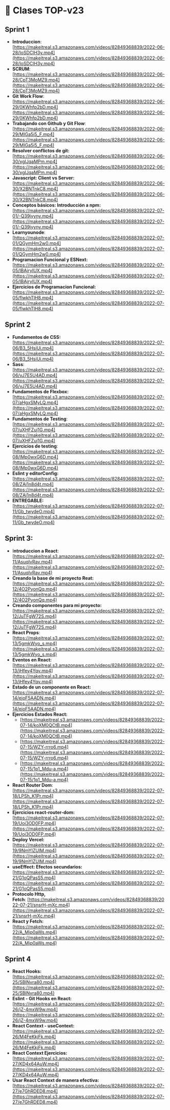 # 🎥 Clases TOP-v23

## Sprint 1

- **Introduccion**: [https://makeitreal.s3.amazonaws.com/videos/82849368839/2022-06-28/IoSDClH3y.mp4](https://makeitreal.s3.amazonaws.com/videos/82849368839/2022-06-28/IoSDClH3y.mp4)
- **SCRUM**: [https://makeitreal.s3.amazonaws.com/videos/82849368839/2022-06-28/CpT3MoMZ9.mp4](https://makeitreal.s3.amazonaws.com/videos/82849368839/2022-06-28/CpT3MoMZ9.mp4)
- **Git Work Flow**: [https://makeitreal.s3.amazonaws.com/videos/82849368839/2022-06-29/0KWhfp2bD.mp4](https://makeitreal.s3.amazonaws.com/videos/82849368839/2022-06-29/0KWhfp2bD.mp4)
- **Trabajando con Github y Git Flow**: [https://makeitreal.s3.amazonaws.com/videos/82849368839/2022-06-29/MIGa5i5_F.mp4](https://makeitreal.s3.amazonaws.com/videos/82849368839/2022-06-29/MIGa5i5_F.mp4)
- **Resolver conflictos de git:** [https://makeitreal.s3.amazonaws.com/videos/82849368839/2022-06-30/xgIJqaMPm.mp4](https://makeitreal.s3.amazonaws.com/videos/82849368839/2022-06-30/xgIJqaMPm.mp4)
- **Javascript: Client vs Server:** [https://makeitreal.s3.amazonaws.com/videos/82849368839/2022-06-30/X2BNTnkC8.mp4](https://makeitreal.s3.amazonaws.com/videos/82849368839/2022-06-30/X2BNTnkC8.mp4)
- **Conceptos básicos: Introducción a npm:** [https://makeitreal.s3.amazonaws.com/videos/82849368839/2022-07-01/-Q39jyyny.mp4](https://makeitreal.s3.amazonaws.com/videos/82849368839/2022-07-01/-Q39jyyny.mp4)
- **Learnyounode**: [https://makeitreal.s3.amazonaws.com/videos/82849368839/2022-07-01/QGymHm2w0.mp4](https://makeitreal.s3.amazonaws.com/videos/82849368839/2022-07-01/QGymHm2w0.mp4)
- **Programacion Funcional y ESNext:** [https://makeitreal.s3.amazonaws.com/videos/82849368839/2022-07-05/IBAjryIUX.mp4](https://makeitreal.s3.amazonaws.com/videos/82849368839/2022-07-05/IBAjryIUX.mp4)
- **Ejercicios de Programacion Funcional:** [https://makeitreal.s3.amazonaws.com/videos/82849368839/2022-07-05/flwkhTlH8.mp4](https://makeitreal.s3.amazonaws.com/videos/82849368839/2022-07-05/flwkhTlH8.mp4)

## Sprint 2

- **Fundamentos de CSS:** [https://makeitreal.s3.amazonaws.com/videos/82849368839/2022-07-06/B3_5HsiUi.mp4](https://makeitreal.s3.amazonaws.com/videos/82849368839/2022-07-06/B3_5HsiUi.mp4)
- **Sass**: [https://makeitreal.s3.amazonaws.com/videos/82849368839/2022-07-06/vJ7E5U4AD.mp4](https://makeitreal.s3.amazonaws.com/videos/82849368839/2022-07-06/vJ7E5U4AD.mp4)
- **Fundamentos de Flexbox:** [https://makeitreal.s3.amazonaws.com/videos/82849368839/2022-07-07/aHgxSMyLQ.mp4](https://makeitreal.s3.amazonaws.com/videos/82849368839/2022-07-07/aHgxSMyLQ.mp4)
- **Fundamentos de Testing**: [https://makeitreal.s3.amazonaws.com/videos/82849368839/2022-07-07/uXHFZuj1G.mp4](https://makeitreal.s3.amazonaws.com/videos/82849368839/2022-07-07/uXHFZuj1G.mp4)
- **Ejercicios de testing**: [https://makeitreal.s3.amazonaws.com/videos/82849368839/2022-07-08/lMp0wxG6D.mp4](https://makeitreal.s3.amazonaws.com/videos/82849368839/2022-07-08/lMp0wxG6D.mp4)
- **Eslint y editorConfig:** [https://makeitreal.s3.amazonaws.com/videos/82849368839/2022-07-08/ZAi1n8d4t.mp4](https://makeitreal.s3.amazonaws.com/videos/82849368839/2022-07-08/ZAi1n8d4t.mp4)
- **ENTREGABLE:** [https://makeitreal.s3.amazonaws.com/videos/82849368839/2022-07-11/Gb_twydeO.mp4](https://makeitreal.s3.amazonaws.com/videos/82849368839/2022-07-11/Gb_twydeO.mp4)

## Sprint 3:

- I**ntroduccion a React**: [https://makeitreal.s3.amazonaws.com/videos/82849368839/2022-07-11/AsuqIvRav.mp4](https://makeitreal.s3.amazonaws.com/videos/82849368839/2022-07-11/AsuqIvRav.mp4)
- **Creando la base de mi proyecto Reat:** [https://makeitreal.s3.amazonaws.com/videos/82849368839/2022-07-12/4O2PyonQq.mp4](https://makeitreal.s3.amazonaws.com/videos/82849368839/2022-07-12/4O2PyonQq.mp4)
- **Creando componentes para mi proyecto:** [https://makeitreal.s3.amazonaws.com/videos/82849368839/2022-07-12/JuTFgW72S.mp4](https://makeitreal.s3.amazonaws.com/videos/82849368839/2022-07-12/JuTFgW72S.mp4)
- **React Props**: [https://makeitreal.s3.amazonaws.com/videos/82849368839/2022-07-13/5gmkWyo_s.mp4](https://makeitreal.s3.amazonaws.com/videos/82849368839/2022-07-13/5gmkWyo_s.mp4)
- **Eventos en React:** [https://makeitreal.s3.amazonaws.com/videos/82849368839/2022-07-13/jHfey4Yqv.mp4](https://makeitreal.s3.amazonaws.com/videos/82849368839/2022-07-13/jHfey4Yqv.mp4)
- **Estado de un componente en React:** [https://makeitreal.s3.amazonaws.com/videos/82849368839/2022-07-14/ejoF5AADN.mp4](https://makeitreal.s3.amazonaws.com/videos/82849368839/2022-07-14/ejoF5AADN.mp4)
- **Ejercicios Estados React:**
    - [https://makeitreal.s3.amazonaws.com/videos/82849368839/2022-07-14/koXM0QCtB.mp4](https://makeitreal.s3.amazonaws.com/videos/82849368839/2022-07-14/koXM0QCtB.mp4)
    - [https://makeitreal.s3.amazonaws.com/videos/82849368839/2022-07-15/WZY-rrro6.mp4](https://makeitreal.s3.amazonaws.com/videos/82849368839/2022-07-15/WZY-rrro6.mp4)
    - [https://makeitreal.s3.amazonaws.com/videos/82849368839/2022-07-15/1p1_Mdu-a.mp4](https://makeitreal.s3.amazonaws.com/videos/82849368839/2022-07-15/1p1_Mdu-a.mp4)
- **React Router Dom**: [https://makeitreal.s3.amazonaws.com/videos/82849368839/2022-07-18/LPSh_K1Pr.mp4](https://makeitreal.s3.amazonaws.com/videos/82849368839/2022-07-18/LPSh_K1Pr.mp4)
- **Ejercicios react-router-dom:** [https://makeitreal.s3.amazonaws.com/videos/82849368839/2022-07-19/Uoi3OD0FP.mp4](https://makeitreal.s3.amazonaws.com/videos/82849368839/2022-07-19/Uoi3OD0FP.mp4)
- **Deploy Vercel:** [https://makeitreal.s3.amazonaws.com/videos/82849368839/2022-07-19/9NmYIZUlM.mp4](https://makeitreal.s3.amazonaws.com/videos/82849368839/2022-07-19/9NmYIZUlM.mp4)
- **useEffect: Efectos secundarios:** [https://makeitreal.s3.amazonaws.com/videos/82849368839/2022-07-21/G1oQPasS5.mp4](https://makeitreal.s3.amazonaws.com/videos/82849368839/2022-07-21/G1oQPasS5.mp4)
- **Protocolo Http, Fetch**: [https://makeitreal.s3.amazonaws.com/videos/82849368839/2022-07-21/snsrH-mXc.mp4](https://makeitreal.s3.amazonaws.com/videos/82849368839/2022-07-21/snsrH-mXc.mp4)
- **React y Fetch:** [https://makeitreal.s3.amazonaws.com/videos/82849368839/2022-07-22/A_Mip0aWs.mp4](https://makeitreal.s3.amazonaws.com/videos/82849368839/2022-07-22/A_Mip0aWs.mp4)

## Sprint 4

- **React Hooks:** [https://makeitreal.s3.amazonaws.com/videos/82849368839/2022-07-25/SBlNvra80.mp4](https://makeitreal.s3.amazonaws.com/videos/82849368839/2022-07-25/SBlNvra80.mp4)
- **Eslint - Git Hooks en React:** [https://makeitreal.s3.amazonaws.com/videos/82849368839/2022-07-26/jZ-4mxW9w.mp4](https://makeitreal.s3.amazonaws.com/videos/82849368839/2022-07-26/jZ-4mxW9w.mp4)
- **React Context - useContext:** [https://makeitreal.s3.amazonaws.com/videos/82849368839/2022-07-26/M4FeKkjFk.mp4](https://makeitreal.s3.amazonaws.com/videos/82849368839/2022-07-26/M4FeKkjFk.mp4)
- **React Context Ejercicios:** [https://makeitreal.s3.amazonaws.com/videos/82849368839/2022-07-27/KD4x64AuW.mp4](https://makeitreal.s3.amazonaws.com/videos/82849368839/2022-07-27/KD4x64AuW.mp4)
- **Usar React Context de manera efectiva:** [https://makeitreal.s3.amazonaws.com/videos/82849368839/2022-07-27/e7GhRDED8.mp4](https://makeitreal.s3.amazonaws.com/videos/82849368839/2022-07-27/e7GhRDED8.mp4)
